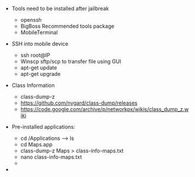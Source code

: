 - Tools need to be installed after jailbreak
  - openssh
  - BigBoss Recommended tools package
  - MobileTerminal

- SSH into mobile device
  - ssh root@IP
  - Winscp sftp/scp to transfer file using GUI
  - apt-get update
  - apt-get upgrade
  
- Class Information
  -  class-dump-z
    - https://github.com/nygard/class-dump/releases
    - https://code.google.com/archive/p/networkpx/wikis/class_dump_z.wiki
    
- Pre-installed applications:
  - cd /Applications --> ls
  - cd Maps.app
  - class-dump-z Maps >  class-info-maps.txt
  - nano class-info-maps.txt
  - 

- 
